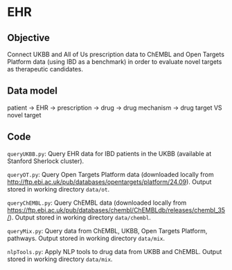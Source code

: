 # EHR

## Objective

Connect UKBB and All of Us prescription data to ChEMBL and Open Targets Platform data (using IBD as a benchmark) in order to evaluate novel targets as therapeutic candidates.

## Data model

patient -> EHR -> prescription -> drug -> drug mechanism -> drug target VS novel target

## Code

`queryUKBB.py`: Query EHR data for IBD patients in the UKBB (available at Stanford Sherlock cluster).

`queryOT.py`: Query Open Targets Platform data (downloaded locally from http://ftp.ebi.ac.uk/pub/databases/opentargets/platform/24.09). Output stored in working directory `data/ot`.

`queryChEMBL.py`: Query ChEMBL data (downloaded locally from https://ftp.ebi.ac.uk/pub/databases/chembl/ChEMBLdb/releases/chembl_35/). Output stored in working directory `data/chembl`.

`queryMix.py`: Query data from ChEMBL, UKBB, Open Targets Platform, pathways. Output stored in working directory `data/mix`.

`nlpTools.py`: Apply NLP tools to drug data from UKBB and ChEMBL. Output stored in working directory `data/mix`.
